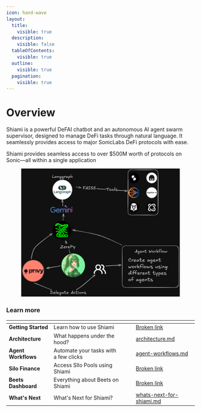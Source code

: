 ```yaml
---
icon: hand-wave
layout:
  title:
    visible: true
  description:
    visible: false
  tableOfContents:
    visible: true
  outline:
    visible: true
  pagination:
    visible: true
---
```


# Overview

Shiami is a powerful DeFAI chatbot and an autonomous AI agent swarm supervisor, designed to manage DeFi tasks through natural language. It seamlessly provides access to major SonicLabs DeFi protocols with ease.

Shiami provides seamless access to over $500M worth of protocols on Sonic—all within a single application



<figure><img src=".gitbook/assets/Untitled-2024-10-31-1805.excalidraw.png" alt=""><figcaption></figcaption></figure>

### Learn more

<table data-view="cards"><thead><tr><th></th><th></th><th data-hidden data-card-cover data-type="files"></th><th data-hidden></th><th data-hidden data-card-target data-type="content-ref"></th></tr></thead><tbody><tr><td><strong>Getting Started</strong></td><td>Learn how to use Shiami</td><td></td><td></td><td><a href="broken-reference">Broken link</a></td></tr><tr><td><strong>Architecture</strong></td><td>What happens under the hood?</td><td></td><td></td><td><a href="technical-details/architecture.md">architecture.md</a></td></tr><tr><td><strong>Agent Workflows</strong></td><td>Automate your tasks with a few clicks</td><td></td><td></td><td><a href="getting-started/what-can-shiami-do/agent-workflows.md">agent-workflows.md</a></td></tr><tr><td><strong>Silo Finance</strong></td><td>Access SIlo Pools using Shiami</td><td></td><td></td><td><a href="broken-reference">Broken link</a></td></tr><tr><td><strong>Beets Dashboard</strong></td><td>Everything about Beets on Shiami</td><td></td><td></td><td><a href="broken-reference">Broken link</a></td></tr><tr><td><strong>What's Next</strong></td><td>What's Next for Shiami?</td><td></td><td></td><td><a href="whats-next-for-shiami.md">whats-next-for-shiami.md</a></td></tr></tbody></table>
